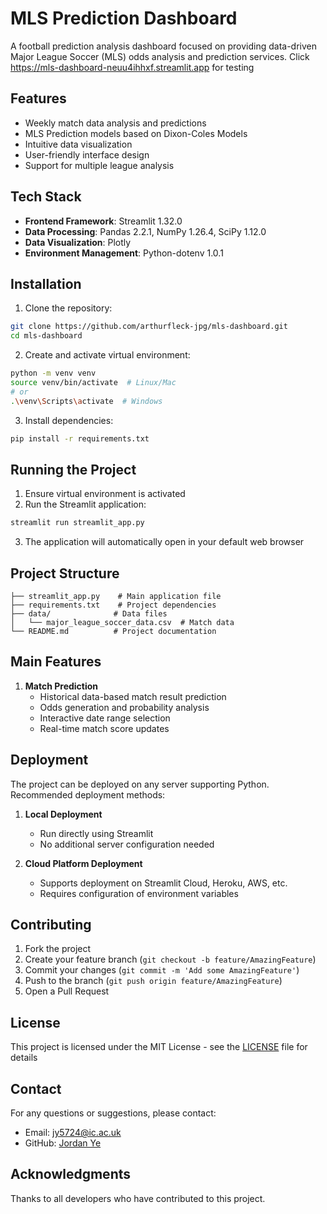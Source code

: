 # MLS Prediction Dashboard

A football prediction analysis dashboard focused on providing data-driven Major League Soccer (MLS) odds analysis and prediction services.
Click https://mls-dashboard-neuu4ihhxf.streamlit.app for testing

## Features

- Weekly match data analysis and predictions
- MLS Prediction models based on Dixon-Coles Models
- Intuitive data visualization
- User-friendly interface design
- Support for multiple league analysis

## Tech Stack

- **Frontend Framework**: Streamlit 1.32.0
- **Data Processing**: Pandas 2.2.1, NumPy 1.26.4, SciPy 1.12.0
- **Data Visualization**: Plotly
- **Environment Management**: Python-dotenv 1.0.1

## Installation

1. Clone the repository:
```bash
git clone https://github.com/arthurfleck-jpg/mls-dashboard.git
cd mls-dashboard
```

2. Create and activate virtual environment:
```bash
python -m venv venv
source venv/bin/activate  # Linux/Mac
# or
.\venv\Scripts\activate  # Windows
```

3. Install dependencies:
```bash
pip install -r requirements.txt
```

## Running the Project

1. Ensure virtual environment is activated
2. Run the Streamlit application:
```bash
streamlit run streamlit_app.py
```
3. The application will automatically open in your default web browser

## Project Structure

```
├── streamlit_app.py    # Main application file
├── requirements.txt    # Project dependencies
├── data/              # Data files
│   └── major_league_soccer_data.csv  # Match data
└── README.md          # Project documentation
```

## Main Features

1. **Match Prediction**
   - Historical data-based match result prediction
   - Odds generation and probability analysis
   - Interactive date range selection
   - Real-time match score updates

## Deployment

The project can be deployed on any server supporting Python. Recommended deployment methods:

1. **Local Deployment**
   - Run directly using Streamlit
   - No additional server configuration needed

2. **Cloud Platform Deployment**
   - Supports deployment on Streamlit Cloud, Heroku, AWS, etc.
   - Requires configuration of environment variables

## Contributing

1. Fork the project
2. Create your feature branch (`git checkout -b feature/AmazingFeature`)
3. Commit your changes (`git commit -m 'Add some AmazingFeature'`)
4. Push to the branch (`git push origin feature/AmazingFeature`)
5. Open a Pull Request

## License

This project is licensed under the MIT License - see the [LICENSE](LICENSE) file for details

## Contact

For any questions or suggestions, please contact:
- Email: jy5724@ic.ac.uk
- GitHub: [Jordan Ye](https://github.com/arthurfleck-jpg)

## Acknowledgments

Thanks to all developers who have contributed to this project. 
